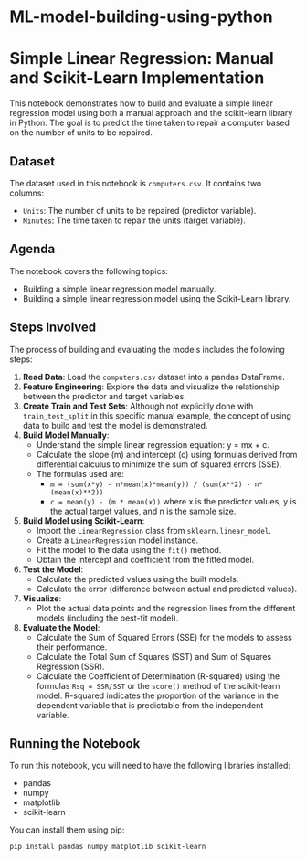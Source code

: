 # ML-model-building-using-python
# Simple Linear Regression: Manual and Scikit-Learn Implementation

This notebook demonstrates how to build and evaluate a simple linear regression model using both a manual approach and the scikit-learn library in Python. The goal is to predict the time taken to repair a computer based on the number of units to be repaired.

## Dataset

The dataset used in this notebook is `computers.csv`. It contains two columns:

- `Units`: The number of units to be repaired (predictor variable).
- `Minutes`: The time taken to repair the units (target variable).

## Agenda

The notebook covers the following topics:

- Building a simple linear regression model manually.
- Building a simple linear regression model using the Scikit-Learn library.

## Steps Involved

The process of building and evaluating the models includes the following steps:

1.  **Read Data**: Load the `computers.csv` dataset into a pandas DataFrame.
2.  **Feature Engineering**: Explore the data and visualize the relationship between the predictor and target variables.
3.  **Create Train and Test Sets**: Although not explicitly done with `train_test_split` in this specific manual example, the concept of using data to build and test the model is demonstrated.
4.  **Build Model Manually**:
    -   Understand the simple linear regression equation: y = mx + c.
    -   Calculate the slope (m) and intercept (c) using formulas derived from differential calculus to minimize the sum of squared errors (SSE).
    -   The formulas used are:
        -   `m = (sum(x*y) - n*mean(x)*mean(y)) / (sum(x**2) - n*(mean(x)**2))`
        -   `c = mean(y) - (m * mean(x))`
        where x is the predictor values, y is the actual target values, and n is the sample size.
5.  **Build Model using Scikit-Learn**:
    -   Import the `LinearRegression` class from `sklearn.linear_model`.
    -   Create a `LinearRegression` model instance.
    -   Fit the model to the data using the `fit()` method.
    -   Obtain the intercept and coefficient from the fitted model.
6.  **Test the Model**:
    -   Calculate the predicted values using the built models.
    -   Calculate the error (difference between actual and predicted values).
7.  **Visualize**:
    -   Plot the actual data points and the regression lines from the different models (including the best-fit model).
8.  **Evaluate the Model**:
    -   Calculate the Sum of Squared Errors (SSE) for the models to assess their performance.
    -   Calculate the Total Sum of Squares (SST) and Sum of Squares Regression (SSR).
    -   Calculate the Coefficient of Determination (R-squared) using the formulas `Rsq = SSR/SST` or the `score()` method of the scikit-learn model. R-squared indicates the proportion of the variance in the dependent variable that is predictable from the independent variable.

## Running the Notebook

To run this notebook, you will need to have the following libraries installed:

-   pandas
-   numpy
-   matplotlib
-   scikit-learn

You can install them using pip:

```bash
pip install pandas numpy matplotlib scikit-learn
